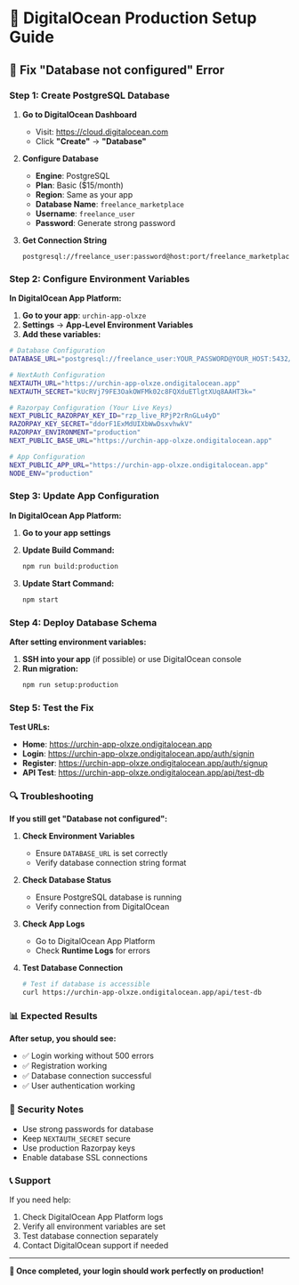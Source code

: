 # 🚀 DigitalOcean Production Setup Guide

## 🔧 Fix "Database not configured" Error

### **Step 1: Create PostgreSQL Database**

1. **Go to DigitalOcean Dashboard**
   - Visit: https://cloud.digitalocean.com
   - Click **"Create"** → **"Database"**

2. **Configure Database**
   - **Engine**: PostgreSQL
   - **Plan**: Basic ($15/month)
   - **Region**: Same as your app
   - **Database Name**: `freelance_marketplace`
   - **Username**: `freelance_user`
   - **Password**: Generate strong password

3. **Get Connection String**
   ```
   postgresql://freelance_user:password@host:port/freelance_marketplace
   ```

### **Step 2: Configure Environment Variables**

**In DigitalOcean App Platform:**

1. **Go to your app**: `urchin-app-olxze`
2. **Settings** → **App-Level Environment Variables**
3. **Add these variables:**

```bash
# Database Configuration
DATABASE_URL="postgresql://freelance_user:YOUR_PASSWORD@YOUR_HOST:5432/freelance_marketplace"

# NextAuth Configuration
NEXTAUTH_URL="https://urchin-app-olxze.ondigitalocean.app"
NEXTAUTH_SECRET="kUcRVj79FE3OakOWFMk02c8FQXduETlgtXUq8AAHT3k="

# Razorpay Configuration (Your Live Keys)
NEXT_PUBLIC_RAZORPAY_KEY_ID="rzp_live_RPjP2rRnGLu4yD"
RAZORPAY_KEY_SECRET="ddorF1ExMdUIXbWwDsxvhwkV"
RAZORPAY_ENVIRONMENT="production"
NEXT_PUBLIC_BASE_URL="https://urchin-app-olxze.ondigitalocean.app"

# App Configuration
NEXT_PUBLIC_APP_URL="https://urchin-app-olxze.ondigitalocean.app"
NODE_ENV="production"
```

### **Step 3: Update App Configuration**

**In DigitalOcean App Platform:**

1. **Go to your app settings**
2. **Update Build Command:**
   ```bash
   npm run build:production
   ```

3. **Update Start Command:**
   ```bash
   npm start
   ```

### **Step 4: Deploy Database Schema**

**After setting environment variables:**

1. **SSH into your app** (if possible) or use DigitalOcean console
2. **Run migration:**
   ```bash
   npm run setup:production
   ```

### **Step 5: Test the Fix**

**Test URLs:**
- **Home**: https://urchin-app-olxze.ondigitalocean.app
- **Login**: https://urchin-app-olxze.ondigitalocean.app/auth/signin
- **Register**: https://urchin-app-olxze.ondigitalocean.app/auth/signup
- **API Test**: https://urchin-app-olxze.ondigitalocean.app/api/test-db

### **🔍 Troubleshooting**

**If you still get "Database not configured":**

1. **Check Environment Variables**
   - Ensure `DATABASE_URL` is set correctly
   - Verify database connection string format

2. **Check Database Status**
   - Ensure PostgreSQL database is running
   - Verify connection from DigitalOcean

3. **Check App Logs**
   - Go to DigitalOcean App Platform
   - Check **Runtime Logs** for errors

4. **Test Database Connection**
   ```bash
   # Test if database is accessible
   curl https://urchin-app-olxze.ondigitalocean.app/api/test-db
   ```

### **📊 Expected Results**

**After setup, you should see:**
- ✅ Login working without 500 errors
- ✅ Registration working
- ✅ Database connection successful
- ✅ User authentication working

### **🔐 Security Notes**

- Use strong passwords for database
- Keep `NEXTAUTH_SECRET` secure
- Use production Razorpay keys
- Enable database SSL connections

### **📞 Support**

If you need help:
1. Check DigitalOcean App Platform logs
2. Verify all environment variables are set
3. Test database connection separately
4. Contact DigitalOcean support if needed

---

**🎉 Once completed, your login should work perfectly on production!**
